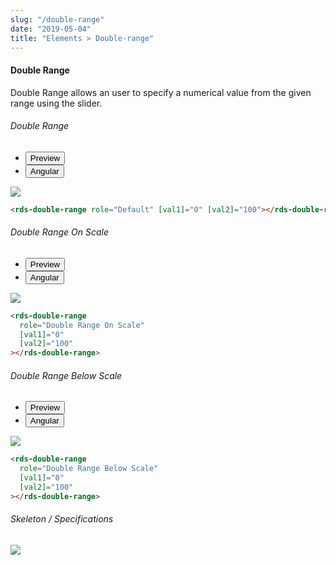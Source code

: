 ```yaml
---
slug: "/double-range"
date: "2019-05-04"
title: "Elements > Double-range"
---
```

<!-- CSS only -->
<link href="https://cdn.jsdelivr.net/npm/bootstrap@5.1.3/dist/css/bootstrap.min.css" rel="stylesheet" integrity="sha384-1BmE4kWBq78iYhFldvKuhfTAU6auU8tT94WrHftjDbrCEXSU1oBoqyl2QvZ6jIW3" crossorigin="anonymous">
<link rel="stylesheet" href="../../../../../../../raaghu/src/assets/css/style-elements.css">
<link rel="stylesheet" href="../../../../../../../raaghu/src/assets/css/main.css">

#### Double Range

<p class="">Double Range allows an user to specify a numerical value from the given range using the slider.</p>
<section class="py-4">
    <h6>Double Range</h6>
    <div class="py-3">
      <div class="cust-tabs">
        <ul class="nav nav-tabs" id="myTab" role="tablist">
          <li class="nav-item" role="presentation">
            <button class="nav-link active" id="PreviewBasic-tab" data-bs-toggle="tab" data-bs-target="#PreviewBasic" type="button" role="tab" aria-controls="PreviewBasic" aria-selected="true">Preview </button>
          </li>
          <li class="nav-item" role="presentation">
            <button class="nav-link" id="AngularBasic-tab" data-bs-toggle="tab" data-bs-target="#AngularBasic" type="button" role="tab" aria-controls="AngularBasic" aria-selected="false"><i class="bi bi-code-slash" style="font-size:1.0rem"></i>Angular</button>
          </li>
        </ul>
      </div>
      <div class="tab-content card border" id="myTabContent">
        <div class="tab-pane fade show active" id="PreviewBasic" role="tabpanel" aria-labelledby="PreviewBasic-tab">
         <div class="contents p-5">
              <div class="row">
               <div class="col-md-12">
                   <img src="/images/double-range.png" class="img-fluid">
               </div>                           
           </div>
                       
  </div>
        </div>
        <div class="tab-pane fade show" id="AngularBasic" role="tabpanel" aria-labelledby="AngularBasic-tab">
          <div class="contents bg-code">
<div class="row m-0">

```html
<rds-double-range role="Default" [val1]="0" [val2]="100"></rds-double-range>
```
</div>
</div>
  </div>
        </div>
      </div>
    </div>
  </section>

  <section class="py-4">
    <h6>Double Range On Scale</h6>
    <div class="py-3">
      <div class="cust-tabs">
        <ul class="nav nav-tabs" id="myTab" role="tablist">
          <li class="nav-item" role="presentation">
            <button class="nav-link active" id="PreviewType1-tab" data-bs-toggle="tab" data-bs-target="#PreviewType1" type="button" role="tab" aria-controls="PreviewType1" aria-selected="true">Preview </button>
          </li>
          <li class="nav-item" role="presentation">
            <button class="nav-link" id="AngularType1-tab" data-bs-toggle="tab" data-bs-target="#AngularType1" type="button" role="tab" aria-controls="AngularType1" aria-selected="false"><i class="bi bi-code-slash" style="font-size:1.0rem"></i>Angular</button>
          </li>
        </ul>
      </div>
      <div class="tab-content card border" id="myTabContent">
        <div class="tab-pane fade show active" id="PreviewType1" role="tabpanel" aria-labelledby="PreviewType1-tab">
         <div class="contents p-5">
              <div class="row">
               <div class="col-md-12">
                   <img src="/images/double-range-on-scale.png" class="img-fluid">
               </div>                           
           </div>
                       
  </div>
        </div>
        <div class="tab-pane fade show" id="AngularType1" role="tabpanel" aria-labelledby="AngularType1-tab">
          <div class="contents bg-code">
<div class="row m-0">

```html
<rds-double-range
  role="Double Range On Scale"
  [val1]="0"
  [val2]="100"
></rds-double-range>
```
</div>
</div>
  </div>
        </div>
      </div>
    </div>
  </section>


<section class="py-4">
    <h6>Double Range Below Scale</h6>
    <div class="py-3">
      <div class="cust-tabs">
        <ul class="nav nav-tabs" id="myTab" role="tablist">
          <li class="nav-item" role="presentation">
            <button class="nav-link active" id="PreviewType2-tab" data-bs-toggle="tab" data-bs-target="#PreviewType2" type="button" role="tab" aria-controls="PreviewType2" aria-selected="true">Preview </button>
          </li>
          <li class="nav-item" role="presentation">
            <button class="nav-link" id="AngularType2-tab" data-bs-toggle="tab" data-bs-target="#AngularType2" type="button" role="tab" aria-controls="AngularType2" aria-selected="false"><i class="bi bi-code-slash" style="font-size:1.0rem"></i>Angular</button>
          </li>
        </ul>
      </div>
      <div class="tab-content card border" id="myTabContent">
        <div class="tab-pane fade show active" id="PreviewType2" role="tabpanel" aria-labelledby="PreviewType2-tab">
         <div class="contents p-5">
              <div class="row">
               <div class="col-md-12">
                   <img src="/images/double-range-below-scale.png" class="img-fluid">
               </div>                           
           </div>
                       
  </div>
        </div>
        <div class="tab-pane fade show" id="AngularType2" role="tabpanel" aria-labelledby="AngularType2-tab">
          <div class="contents bg-code">
<div class="row m-0">

```html
<rds-double-range
  role="Double Range Below Scale"
  [val1]="0"
  [val2]="100"
></rds-double-range>
```
</div>
</div>
  </div>
        </div>
      </div>
    </div>
  </section>

<section class="py-4">
                        <h6>
                           Skeleton / Specifications
                        </h6>
                        <div class="py-3">
                              <!-- Tab panes -->
                              <div class="card border p-5">
                                 <div class="row">
                                    <div class="col-md-12">
                                       <img src="/images/double-range-skeleton.png" class="img-fluid">
                                    </div>
                                 </div>
                              </div>
                        </div>
                     </section>

   